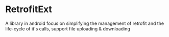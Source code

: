 # RetrofitExt
A library in android focus on simplifying the management of retrofit and the life-cycle of it's calls, support file uploading &amp; downloading
